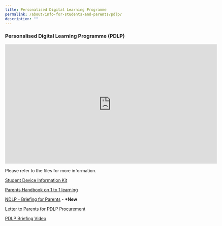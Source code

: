 ```yaml
---
title: Personalised Digital Learning Programme
permalink: /about/info-for-students-and-parents/pdlp/
description: ""
---
```

### **Personalised Digital Learning Programme (PDLP)**

<iframe width="688" height="387" src="https://www.youtube.com/embed/3FKftVAU4eI" title="Strengthening digital literacy of students | Committee of Supply 2020" frameborder="0" allow="accelerometer; autoplay; clipboard-write; encrypted-media; gyroscope; picture-in-picture" allowfullscreen></iframe>

Please refer to the files for more information.

[Student Device Information Kit](https://drive.google.com/file/d/1ojFp_xdtasjXfEQlAwtFfMCa9890vzZ1/view?usp=sharing)  
  
[Parents Handbook on 1 to 1 learning](https://drive.google.com/file/d/1g2MX_BpA0l57d9N1KUrbmNvAiCa5kJnA/view?usp=sharing)  
  
[NDLP - Briefing for Parents](https://drive.google.com/file/d/1YnbPDy3iPPba328OcDUJqGNWT61_fDSN/view?usp=sharing) - **\*New**  
  
[Letter to Parents for PDLP Procurement](https://drive.google.com/file/d/1X73zP-vfiZmr0kWqEWG0YXjRMt0GitFp/view?usp=sharing)  
  
[PDLP Briefing Video](https://drive.google.com/file/d/1YGs4lxkaK5PZdSUoGQ_cq_oOwezhZp_m/view?usp=sharing)